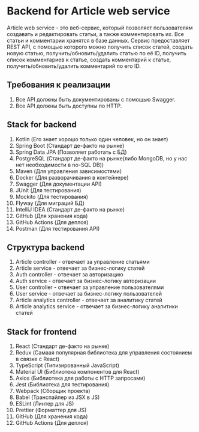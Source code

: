 
# Backend for Article web service

Article web service - это веб-сервис, который позволяет пользователям создавать и редактировать статьи, 
а также комментировать их. Все статьи и комментарии хранятся в базе данных. Сервис предоставляет REST API,
с помощью которого можно получить список статей, создать новую статью, получить/обновить/удалить статью по её ID, 
получить список комментариев к статье, создать комментарий к статье, получить/обновить/удалить комментарий по его ID.

## Требования к реализации
1. Все API должны быть документированы с помощью Swagger.
2. Все API должны быть доступны по HTTP.

## Stack for backend
1. Kotlin (Его знает хорошо только один человек, но он знает)
2. Spring Boot (Стандарт де-факто на рынке)
3. Spring Data JPA (Позволяет работать с БД)
4. PostgreSQL (Стандарт де-факто на рынке(либо MongoDB, но у нас нет необходимости в no-SQL DB))
5. Maven (Для управления зависимостями)
6. Docker (Для разворачивания в контейнере)
7. Swagger (Для документации API)
8. JUnit (Для тестирования)
9. Mockito (Для тестирования)
10. Flyway (Для миграций БД)
11. IntelliJ IDEA (Стандарт де-факто на рынке)
12. GitHub (Для хранения кода)
13. GitHub Actions (Для деплоя)
14. Postman (Для тестирования API)

## Структура backend
1. Article controller - отвечает за управление статьями
2. Article service - отвечает за бизнес-логику статей
3. Auth controller - отвечает за авторизацию
4. Auth service - отвечает за бизнес-логику авторизации
5. User controller - отвечает за управление пользователями
6. User service - отвечает за бизнес-логику пользователей
7. Article analytics controller - отвечает за аналитику статей
8. Article analytics service - отвечает за бизнес-логику аналитики статей

## Stack for frontend
1. React (Стандарт де-факто на рынке)
2. Redux (Самаая популярная библиотека для управления состоянием в связке с React)
3. TypeScript (Типизированный JavaScript)
4. Material UI (Библиотека компонентов для React)
5. Axios (Библиотека для работы с HTTP запросами)
6. Jest (Библиотека для тестирования)
7. Webpack (Сборщик проекта)
8. Babel (Транспайлер из JSX в JS)
9. ESLint (Линтер для JS)
10. Prettier (Форматтер для JS)
11. GitHub (Для хранения кода)
12. GitHub Actions (Для деплоя)